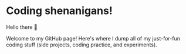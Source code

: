 # Coding shenanigans!
Hello there 👋 

Welcome to my GitHub page!  Here's where I dump all of my just-for-fun coding stuff (side projects, coding practice, and experiments).

<!--
**ilee38/ilee38** is a ✨ _special_ ✨ repository because its `README.md` (this file) appears on your GitHub profile.

Here are some ideas to get you started:

- 🔭 I’m currently working on ...
- 🌱 I’m currently learning ...
- 👯 I’m looking to collaborate on ...
- 🤔 I’m looking for help with ...
- 💬 Ask me about ...
- 📫 How to reach me: ...
- 😄 Pronouns: ...

-->
